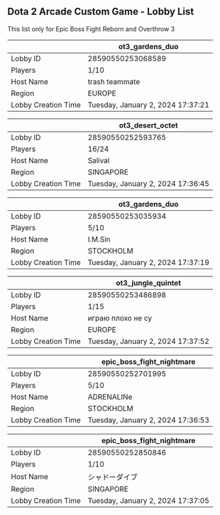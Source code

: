 ## Dota 2 Arcade Custom Game - Lobby List

This list only for Epic Boss Fight Reborn and Overthrow 3

|  | ot3_gardens_duo |
| ------ | ------ |
| Lobby ID | 28590550253068589 |
| Players | 1/10 |
| Host Name | trash teammate |
| Region | EUROPE |
| Lobby Creation Time | Tuesday, January 2, 2024 17:37:21 |


|  | ot3_desert_octet |
| ------ | ------ |
| Lobby ID | 28590550252593765 |
| Players | 16/24 |
| Host Name | Salival |
| Region | SINGAPORE |
| Lobby Creation Time | Tuesday, January 2, 2024 17:36:45 |


|  | ot3_gardens_duo |
| ------ | ------ |
| Lobby ID | 28590550253035934 |
| Players | 5/10 |
| Host Name | I.M.Sin |
| Region | STOCKHOLM |
| Lobby Creation Time | Tuesday, January 2, 2024 17:37:19 |


|  | ot3_jungle_quintet |
| ------ | ------ |
| Lobby ID | 28590550253486898 |
| Players | 1/15 |
| Host Name | играю плохо не су |
| Region | EUROPE |
| Lobby Creation Time | Tuesday, January 2, 2024 17:37:52 |


|  | epic_boss_fight_nightmare |
| ------ | ------ |
| Lobby ID | 28590550252701995 |
| Players | 5/10 |
| Host Name | ADRENALINe |
| Region | STOCKHOLM |
| Lobby Creation Time | Tuesday, January 2, 2024 17:36:53 |


|  | epic_boss_fight_nightmare |
| ------ | ------ |
| Lobby ID | 28590550252850846 |
| Players | 1/10 |
| Host Name | シャドーダイブ |
| Region | SINGAPORE |
| Lobby Creation Time | Tuesday, January 2, 2024 17:37:05 |



